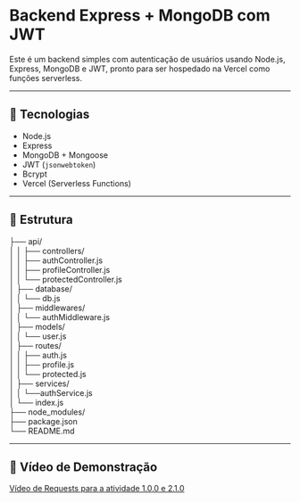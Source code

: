 
# Backend Express + MongoDB com JWT

Este é um backend simples com autenticação de usuários usando Node.js, Express, MongoDB e JWT, pronto para ser hospedado na Vercel como funções serverless.

---

## 🚀 Tecnologias

- Node.js  
- Express  
- MongoDB + Mongoose  
- JWT (`jsonwebtoken`)  
- Bcrypt  
- Vercel (Serverless Functions)

---

## 📁 Estrutura

├── api/\
│ │ ├── controllers/\
│	│ ├── authController.js\
│	│ ├── profileController.js\
│	│	└── protectedController.js\
│	├── database/\
│	│	  └──	db.js\
│	├──	middlewares/\
│	│	└──	authMiddleware.js\
│	├── models/\
│	│	└──	user.js\
│	├── routes/\
│	│	├──	auth.js\
│	│	├──	profile.js\
│	│	└──	protected.js\
│	├── services/\
│	│	└──authService.js\
│	└── index.js\
├── node_modules/\
├──	package.json\
└── README.md

---

## 🎥 Vídeo de Demonstração

[Vídeo de Requests para a atividade 1.0.0 e 2.1.0](https://drive.google.com/file/d/1yoE1akUzQKGsK5w5j8S1pdwllzIQHXGq/view?usp=sharing)
